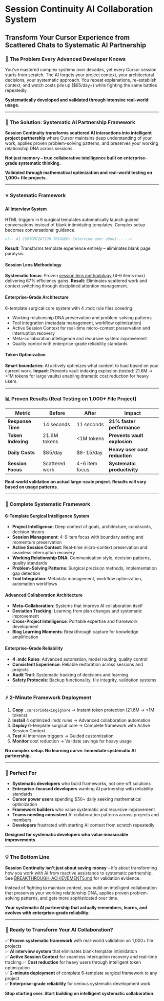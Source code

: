 # Session Continuity AI Collaboration System
## Transform Your Cursor Experience from Scattered Chats to Systematic AI Partnership

### 🎯 **The Problem Every Advanced Developer Knows**

You've mastered complex systems over decades, yet every Cursor session starts from scratch. The AI forgets your project context, your architectural decisions, your systematic approach. You repeat explanations, re-establish context, and watch costs pile up ($85/day+) while fighting the same battles repeatedly.

**Systematically developed and validated through intensive real-world usage.**

---

### 🚀 **The Solution: Systematic AI Partnership Framework**

**Session Continuity transforms scattered AI interactions into intelligent project partnership** where Cursor maintains deep understanding of your work, applies proven problem-solving patterns, and preserves your working relationship DNA across sessions.

**Not just memory – true collaborative intelligence built on enterprise-grade systematic thinking.**

**Validated through mathematical optimization and real-world testing on 1,000+ file projects.**

---

### ⭐ **Systematic Framework**

#### **AI Interview System** 
HTML triggers in 6 surgical templates automatically launch guided conversations instead of blank intimidating templates. Complex setup becomes conversational guidance.

```html
<!-- AI CUSTOMIZATION TRIGGER: Interview user about... -->
```
**Result**: Transforms template experience entirely – eliminates blank page paralysis.

#### **Session Lens Methodology**
**Systematic focus**: Proven [session lens methodology](core/SESSION-MANAGEMENT.md#session-lens-focus) (4-6 items max) delivering 67% efficiency gains. 
**Result**: Eliminates scattered work and context switching through disciplined attention management.

#### **Enterprise-Grade Architecture**
6-template surgical core system with 4 .mdc rule files covering:
- Working relationship DNA preservation and problem-solving patterns
- Tool integration (metadata management, workflow optimization)
- Active Session Context for real-time micro-context preservation and interruption recovery
- Meta-collaboration intelligence and recursive system improvement
- Quality control with enterprise-grade reliability standards

#### **Token Optimization**
**Smart boundaries**: AI actively optimizes what content to load based on your current work.
**Impact**: Prevents vault indexing explosion (tested: 21.6M → <1M tokens for large vaults) enabling dramatic cost reduction for heavy users.

---

### 📊 **Proven Results (Real Testing on 1,000+ File Project)**

| **Metric** | **Before** | **After** | **Impact** |
|------------|-----------|-----------|------------|
| **Response Time** | 14 seconds | 11 seconds | **21% faster performance** |
| **Token Indexing** | 21.6M tokens | <1M tokens | **Prevents vault explosion** |
| **Daily Costs** | $85/day | $8-15/day | **Heavy user cost reduction** |
| **Session Focus** | Scattered work | 4-6 item focus | **Systematic productivity** |

**Real-world validation on actual large-scale project. Results will vary based on usage patterns.**

---

### 🔧 **Complete Systematic Framework**

#### **6-Template Surgical Intelligence System**
- **Project Intelligence**: Deep context of goals, architecture, constraints, decision history
- **Session Management**: 4-6 item focus with boundary setting and momentum preservation
- **Active Session Context**: Real-time micro-context preservation and seamless interruption recovery
- **Working Relationship DNA**: Communication style, decision patterns, quality standards
- **Problem-Solving Patterns**: Surgical precision methods, implementation gap detection
- **Tool Integration**: Metadata management, workflow optimization, automation workflows

#### **Advanced Collaboration Architecture** 
- **Meta-Collaboration**: Systems that improve AI collaboration itself
- **Deviation Tracking**: Learning from plan changes and systematic improvement
- **Cross-Project Intelligence**: Portable expertise and framework development
- **Blog Learning Moments**: Breakthrough capture for knowledge amplification

#### **Enterprise-Grade Reliability**
- **4 .mdc Rules**: Advanced automation, model routing, quality control
- **Consistent Experience**: Reliable restoration across sessions and projects
- **Audit Trail**: Systematic tracking of decisions and learning
- **Safety Protocols**: Backup functionality, file integrity, validation systems

---

### ⚡ **2-Minute Framework Deployment**

1. **Copy** `.cursorindexingignore` → Instant token protection (21.6M → <1M tokens)
2. **Install** 4 optimized .mdc rules → Advanced collaboration automation
3. **Deploy** 6-template surgical core → Complete framework with Active Session Context
4. **Test** AI interview triggers → Guided customization
5. **Monitor** cost reduction → Validate savings for heavy usage

**No complex setup. No learning curve. Immediate systematic AI partnership.**

---

### 🎯 **Perfect For**

- **Systematic developers** who build frameworks, not one-off solutions
- **Enterprise-focused developers** wanting AI partnership with reliability standards
- **Cursor power users** spending $50+ daily seeking mathematical optimization  
- **Framework builders** who value systematic and recursive improvement
- **Teams needing consistent** AI collaboration patterns across projects and members
- **Developers** frustrated with starting AI context from scratch repeatedly

**Designed for systematic developers who value measurable improvements.**

---

### 💡 **The Bottom Line**

**Session Continuity isn't just about saving money** – it's about transforming how you work with AI from reactive assistance to systematic partnership. See [BREAKTHROUGH-ACHIEVEMENTS.md](BREAKTHROUGH-ACHIEVEMENTS.md) for validation evidence.

Instead of fighting to maintain context, you build on intelligent collaboration that preserves your working relationship DNA, applies proven problem-solving patterns, and gets more sophisticated over time.

**Your systematic AI partnership that actually remembers, learns, and evolves with enterprise-grade reliability.**

---

### 🚀 **Ready to Transform Your AI Collaboration?**

✅ **Proven systematic framework** with real-world validation on 1,000+ file projects  
✅ **AI interview system** that eliminates blank template intimidation  
✅ **Active Session Context** for seamless interruption recovery and real-time tracking
✅ **Cost reduction** for heavy users through intelligent token optimization  
✅ **2-minute deployment** of complete 6-template surgical framework to any project  
✅ **Enterprise-grade reliability** for serious systematic development work  

**Stop starting over. Start building on intelligent systematic collaboration.**
